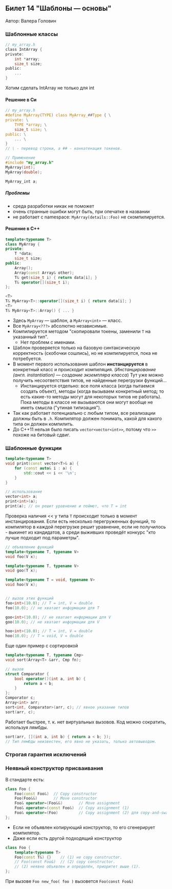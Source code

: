 ## Билет 14 "Шаблоны — основы"
Автор: Валера Головин
### Шаблонные классы
```C
// my_array.h
class IntArray {
private: 
    int *array;
    size_t size;
public:
    ...
}
```
Хотим сделать IntArray не только для int
#### Решение в Си
```C
// my_array.h
#define MyArray(TYPE) class MyArray_##Type { \
private: \
    TYPE *array; \
    size_t size; \
public: \
    ... \
}
// \ - перевод строки, а ## - конкатенация токенов.

// Применение
#include "my_array.h"
MyArray(int);
MyArray(double);

MyArray_int a;
```
##### Проблемы
* среда разработки никак не поможет
* очень странные ошибки могут быть, при опечатке в названии
* не работает с namespace: `MyArray(details::Foo)` не скомпилируется.

#### Решение в C++
```cpp
template<typename T>
class MyArray {
private:
    T *data;
    size_t size;
public:
    Array();
    Array(const Array& other);
    T& get(size_t i) { return data[i]; }
    T& operator[](size_t i);
};

<T>
T& MyArray<T>::operator[](size_t i) { return data[i]; }
<T>
T& MyArray<T>::Array() { ... }
```
* Здесь `MyArray` — шаблон, а `MyArray<int>` — класс.
* Все `MyArray<???>` абсолютно независимые.
* Компилируется методом "скопировали токены, заменили `T` на указанный тип".
  * Нет проблем с именами.
* Шаблон проверяется только на базовую синтаксическую корректность
  (скобочки сошлись), но не компилируется, пока не потребуется.
* В момент первого использования шаблон **инстанцируется** в конкретный класс и происходит компиляция. (_Инстанцирование (англ. instantiation) — создание экземпляра класса_)
  Тут уже можно получить несоответствия типов, не найденные перегрузки функций...
  * Инстанцируется отдельно: все поля класса (когда пытаемся создать объект), методы (когда вызываем конкретный метод; то есть какие-то методы могут для некоторых типов не работать). Пока методы в классе не вызываются они могут вообще не иметь смысла ("утиная типизация").
* Так как работает потенциально с любым типом,
  все реализации должны быть в `.h`.
 Компилятор должен понимать, какой для какого типа он должен компилить.
* До C++11 нельзя было писать `vector<vector<int>>`, потому что `>>` похоже на битовый сдвиг.

### Шаблонные функции
```cpp
template<typename T>
void print(const vector<T>& a) {
    for (const auto& i : a) {
        std::cout << i << '\n';
    }
}

// использование
vector<int> a;
print<int>(a);
print(a); // он решит уравнение и поймет, что T = int
```
Проверка наличия << у типа `T` происходит только в момент инстанцирования.
Если есть несколько перегруженных функций, то компилятор в каждой перегрузке решит
уравнение, если не получилось - выкинет из кандидатов, а среди выживших
проведёт конкурс "кто лучше подходит под параметры".
```cpp
// объявление функций
template<typename T, typename V>
void foo(V x);

template<typename T, typename V>
void goo(T x);

template<typename T = void, typename V>
void hoo(V x);


// вызов этих функций
foo<int>(10.0); // T = int, V = double
foo(10.0); // не хватает информации для T

goo<int>(10.0); // не хватает информации для V
goo(10.0); // не хватает информации для V

hoo<int>(10.0); // T = int, V = double
hoo(10.0); // T = void, V = double
```
Еще один пример с сортировкой
```cpp
template<typename T, typename Cmp>
void sort(Array<T> &arr, Cmp fn);

// вызов
struct Comparator {
    bool operator()(int a, int b) {
        return a < b;
    }
};
Comporator c;
Array<int> arr;
sort<int, Comparator>(arr, c); // явное указание типов
sort(arr, c);
```
Работает быстрее, т. к. нет виртуальных вызовов.
Код можно сократить, используя лямбды.
```cpp
sort(arr, [](int a, int b) { return a < b; });
// Тип лямбды неизвестен, его явно не указать, только автовыводом.
```
### Строгая гарантия исключений
### Неявный конструктор присваивания
В стандарте есть:
```cpp
class Foo {
    Foo(const Foo&)  // Copy constructor
    Foo(Foo&&)       // Move constructor
    Foo& operator=(Foo&&)       // Move assignment
    Foo& operator=(const Foo&)  // Copy assignment (1)
    Foo& operator=(Foo)         // Copy assignment (2) для copy-and-swap.
};
```
* Если не объявлен копирующий конструктор, то его сгенерирует компилятор.
* Даже если есть другой подходящий конструктор

```cpp
class Foo {
    template<typename T>
    Foo(const T&) {}    // (1) не copy constructor.
    // Foo(const Foo&)  // (2) copy constructor.
    // (2) неявно объявлен и определён, приоритет выше (1).
};
```
При вызове `Foo new_foo( foo )` вызовется `Foo(const Foo&)`

